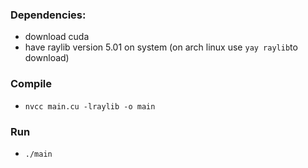 
### Dependencies: 
- download cuda
- have raylib version 5.01 on system (on arch linux use `yay raylib`to download)

### Compile
- `nvcc main.cu -lraylib -o main`
### Run 
- `./main`
